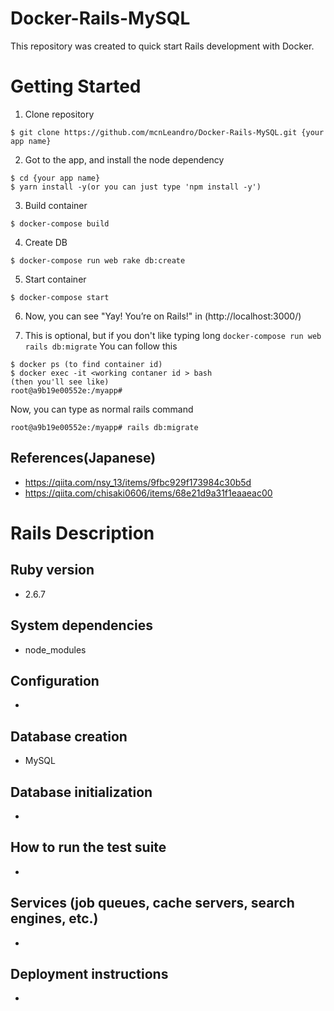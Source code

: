 # Docker-Rails-MySQL
This repository was created to quick start Rails development with Docker.

# Getting Started

1. Clone repository
```
$ git clone https://github.com/mcnLeandro/Docker-Rails-MySQL.git {your app name}
```

2. Got to the app, and install the node dependency
```
$ cd {your app name}
$ yarn install -y(or you can just type 'npm install -y')
```

3. Build container
```
$ docker-compose build
```

4. Create DB
```
$ docker-compose run web rake db:create
```
5. Start container

```
$ docker-compose start
```


6. Now, you can see "Yay! You’re on Rails!" in (http://localhost:3000/)


7. This is optional, but if you don't like typing long
`
docker-compose run web rails db:migrate
`
You can follow this
```
$ docker ps (to find container id)
$ docker exec -it <working contaner id > bash
(then you'll see like)
root@a9b19e00552e:/myapp#
```
Now, you can type as normal rails command
```
root@a9b19e00552e:/myapp# rails db:migrate
```

## References(Japanese)

- https://qiita.com/nsy_13/items/9fbc929f173984c30b5d
- https://qiita.com/chisaki0606/items/68e21d9a31f1eaaeac00



# Rails Description

## Ruby version
- 2.6.7
## System dependencies
- node_modules
## Configuration
-
##  Database creation
- MySQL
## Database initialization
-
## How to run the test suite
-
## Services (job queues, cache servers, search engines, etc.)
-
## Deployment instructions
-

